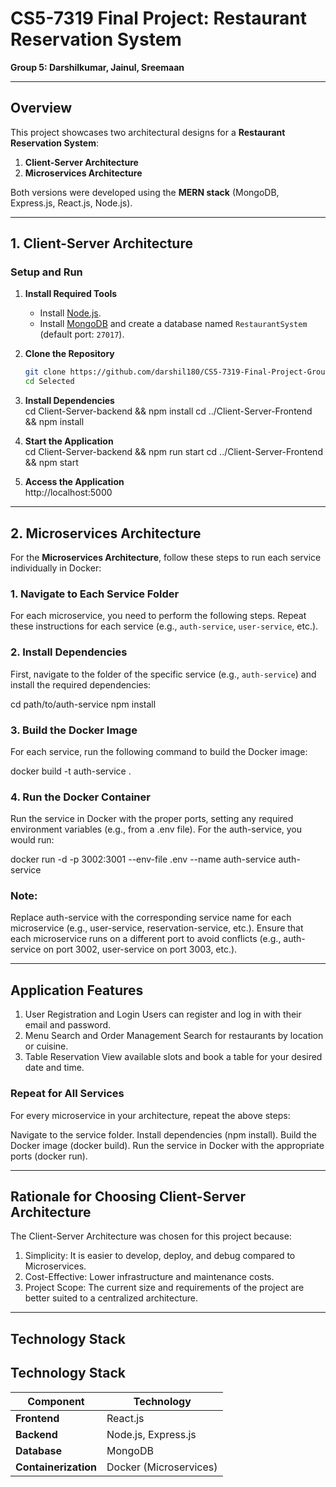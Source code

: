 # CS5-7319 Final Project: Restaurant Reservation System  
**Group 5: Darshilkumar, Jainul, Sreemaan**  

---

## Overview  
This project showcases two architectural designs for a **Restaurant Reservation System**:  
1. **Client-Server Architecture**  
2. **Microservices Architecture**  

Both versions were developed using the **MERN stack** (MongoDB, Express.js, React.js, Node.js).  

---

## 1. Client-Server Architecture  

### Setup and Run  
1. **Install Required Tools**  
   - Install [Node.js](https://nodejs.org/).  
   - Install [MongoDB](https://www.mongodb.com/try/download/community) and create a database named `RestaurantSystem` (default port: `27017`).  

2. **Clone the Repository**  
   ```bash
   git clone https://github.com/darshil180/CS5-7319-Final-Project-Group-5-Darshilkumar-Jainul-Sreemaan
   cd Selected

3. **Install Dependencies**  
   cd Client-Server-backend && npm install
   cd ../Client-Server-Frontend && npm install

4. **Start the Application**  
   cd Client-Server-backend && npm run start
   cd ../Client-Server-Frontend && npm start

5. **Access the Application**  
   http://localhost:5000

---

## 2. Microservices Architecture

For the **Microservices Architecture**, follow these steps to run each service individually in Docker:

### 1. Navigate to Each Service Folder  
For each microservice, you need to perform the following steps. Repeat these instructions for each service (e.g., `auth-service`, `user-service`, etc.).

### 2. Install Dependencies  
First, navigate to the folder of the specific service (e.g., `auth-service`) and install the required dependencies:

cd path/to/auth-service
npm install

### 3. Build the Docker Image
For each service, run the following command to build the Docker image:

docker build -t auth-service .

### 4. Run the Docker Container
Run the service in Docker with the proper ports, setting any required environment variables (e.g., from a .env file). For the auth-service, you would run:

docker run -d -p 3002:3001 --env-file .env --name auth-service auth-service

### Note:

Replace auth-service with the corresponding service name for each microservice (e.g., user-service, reservation-service, etc.).
Ensure that each microservice runs on a different port to avoid conflicts (e.g., auth-service on port 3002, user-service on port 3003, etc.).

---

## Application Features  

1. User Registration and Login
Users can register and log in with their email and password.
2. Menu Search and Order Management
Search for restaurants by location or cuisine.
3. Table Reservation
View available slots and book a table for your desired date and time.

### Repeat for All Services
For every microservice in your architecture, repeat the above steps:

Navigate to the service folder.
Install dependencies (npm install).
Build the Docker image (docker build).
Run the service in Docker with the appropriate ports (docker run).

---

## Rationale for Choosing Client-Server Architecture
The Client-Server Architecture was chosen for this project because:

1. Simplicity: It is easier to develop, deploy, and debug compared to Microservices.
2. Cost-Effective: Lower infrastructure and maintenance costs.
3. Project Scope: The current size and requirements of the project are better suited to a centralized architecture.

---

## Technology Stack

## Technology Stack  

| **Component**       | **Technology**         |  
|---------------------|------------------------|  
| **Frontend**        | React.js               |  
| **Backend**         | Node.js, Express.js    |  
| **Database**        | MongoDB                |  
| **Containerization**| Docker (Microservices) |  
